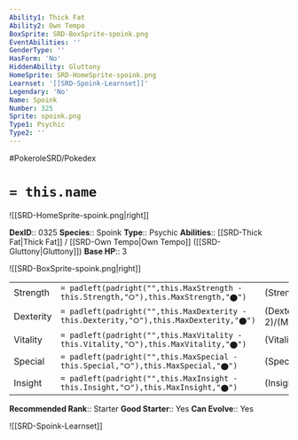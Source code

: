 ```yaml
---
Ability1: Thick Fat
Ability2: Own Tempo
BoxSprite: SRD-BoxSprite-spoink.png
EventAbilities: ''
GenderType: ''
HasForm: 'No'
HiddenAbility: Gluttony
HomeSprite: SRD-HomeSprite-spoink.png
Learnset: '[[SRD-Spoink-Learnset]]'
Legendary: 'No'
Name: Spoink
Number: 325
Sprite: spoink.png
Type1: Psychic
Type2: ''
---
```


#PokeroleSRD/Pokedex

# `= this.name`

![[SRD-HomeSprite-spoink.png|right]]

**DexID**:: 0325
**Species**:: Spoink
**Type**:: Psychic
**Abilities**:: [[SRD-Thick Fat|Thick Fat]] / [[SRD-Own Tempo|Own Tempo]] ([[SRD-Gluttony|Gluttony]])
**Base HP**:: 3

![[SRD-BoxSprite-spoink.png|right]]

|           |                                                                                        |                                          |
| --------- | -------------------------------------------------------------------------------------- | ---------------------------------------- |
| Strength  | `= padleft(padright("",this.MaxStrength - this.Strength,"⭘"),this.MaxStrength,"⬤")`    | (Strength::1)/(MaxStrength::3)   |
| Dexterity | `= padleft(padright("",this.MaxDexterity - this.Dexterity,"⭘"),this.MaxDexterity,"⬤")` | (Dexterity:: 2)/(MaxDexterity::4) |
| Vitality  | `= padleft(padright("",this.MaxVitality - this.Vitality,"⭘"),this.MaxVitality,"⬤")`    | (Vitality::1)/(MaxVitality::3)   |
| Special   | `= padleft(padright("",this.MaxSpecial - this.Special,"⭘"),this.MaxSpecial,"⬤")`       | (Special::2)/(MaxSpecial::5)     |
| Insight   | `= padleft(padright("",this.MaxInsight - this.Insight,"⭘"),this.MaxInsight,"⬤")`       | (Insight::2)/(MaxInsight::5)     |

**Recommended Rank**:: Starter
**Good Starter**:: Yes
**Can Evolve**:: Yes

![[SRD-Spoink-Learnset]]